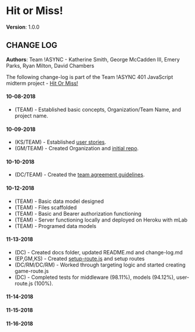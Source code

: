 # Hit or Miss!

**Version**: 1.0.0

## CHANGE LOG

**Authors**: Team !ASYNC - Katherine Smith, George McCadden III, Emery Parks, Ryan Milton, David Chambers

The following change-log is part of the Team !ASYNC 401 JavaScript midterm project - [Hit Or Miss!](https://github.com/hit-or-miss/hit-or-miss)  

#### 10-08-2018
* (TEAM) - Established basic concepts, Organization/Team Name, and project name.

#### 10-09-2018
* (KS/TEAM) - Established [user stories](user-stories.md).
* (GM/TEAM) - Created Organization and [initial repo](https://github.com/hit-or-miss/midterm).

#### 10-10-2018
* (DC/TEAM) - Created the [team agreement guidelines](team-agreement.md).

#### 10-12-2018
* (TEAM) - Basic data model designed
* (TEAM) - Files scaffolded
* (TEAM) - Basic and Bearer authorization functioning
* (TEAM) - Server functioning locally and deployed on Heroku with mLab
* (TEAM) - Programed data models

#### 11-13-2018
* (DC) - Created docs folder, updated README.md and change-log.md
* (EP,GM,KS) - Created [setup-route.js](../src/routes/setup-route.js) and setup routes
* (DC/RM/DC/RM) - Worked through targeting logic and started creating game-route.js
* (DC) - Completed tests for middleware (98.11%), models (94.12%), user-route.js (100%).



#### 11-14-2018



#### 11-15-2018



#### 11-16-2018